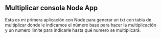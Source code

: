 ## Multiplicar consola Node App

Esta es mi primera aplicación con Node para generar un txt con tabla de multiplicar donde le indicamos el número base para hacer la multiplicación y un numero limite para indicarle hasta qué numero se multiplicará.
